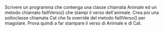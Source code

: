 Scrivere un programma che contenga una classe chiamata Animale
ed un metodo chiamato faiIlVerso() che stampi il verso dell'animale.
Crea poi una sottoclasse chiamata Cat che fa override del metodo
faiIlVerso() per miagolare. Prova quindi a far stampare il verso di
Animale e di Cat.